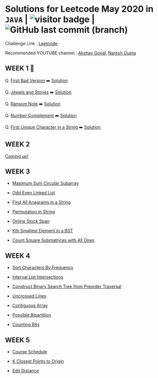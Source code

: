 # Solutions for Leetcode May 2020 in `JAVA` | <img src="https://visitor-badge.glitch.me/badge?page_id=abhisheksurve45.leetcode-may-2020" alt="visitor badge"/> | ![GitHub last commit (branch)](https://img.shields.io/github/last-commit/abhisheksurve45/leetcode-may-2020/master)


Challenge Link : [Leetcode](https://leetcode.com/explore/challenge/card/may-leetcoding-challenge/)

Recommended YOUTUBE channel : [Akshay Goyal](https://www.youtube.com/playlist?list=PLk3HmtBxW9XWOVr8KgHHSTExTZgl354ia), [Naresh Gupta](https://www.youtube.com/playlist?list=PLamEquLLzOtiZz7VdMpVA5a-WK9TUe6JY)


## WEEK 1 🚧

Q. [First Bad Version](https://leetcode.com/explore/challenge/card/may-leetcoding-challenge/534/week-1-may-1st-may-7th/3316/)  ➡️ [Solution](https://github.com/abhisheksurve45/leetcode-may-2020/blob/master/WEEK1/FirstBadVersion.java)

Q. [Jewels and Stones](https://leetcode.com/explore/challenge/card/may-leetcoding-challenge/534/week-1-may-1st-may-7th/3317/)  ➡️ [Solution](https://github.com/abhisheksurve45/leetcode-may-2020/blob/master/WEEK1/JewelsandStones.java)

Q. [Ransom Note](https://leetcode.com/explore/challenge/card/may-leetcoding-challenge/534/week-1-may-1st-may-7th/3318/)  ➡️ [Solution](https://github.com/abhisheksurve45/leetcode-may-2020/blob/master/WEEK1/RansomNote.java)

Q. [Number Complement](https://leetcode.com/explore/challenge/card/may-leetcoding-challenge/534/week-1-may-1st-may-7th/3319/)  ➡️ [Solution](https://github.com/abhisheksurve45/leetcode-may-2020/blob/master/WEEK1/NumberComplement.java)

Q. [First Unique Character in a String](https://leetcode.com/explore/challenge/card/may-leetcoding-challenge/534/week-1-may-1st-may-7th/3320/)  ➡️ [Solution](https://github.com/abhisheksurve45/leetcode-may-2020/blob/master/WEEK1/FirstUniqueCharacterinString.java)

## WEEK 2

[Coming up!](https://leetcode.com/explore/challenge/card/may-leetcoding-challenge/)


## WEEK 3

* [Maximum Sum Circular Subarray](https://github.com/abhisheksurve45/leetcode-may-2020/blob/master/WEEK3/MaximumSumCircularSubarray.java)

* [Odd Even Linked List](https://github.com/abhisheksurve45/leetcode-may-2020/blob/master/WEEK3/OddEvenLinkedList.java)

* [Find All Anagrams in a String](https://github.com/abhisheksurve45/leetcode-may-2020/blob/master/WEEK3/FindAllAnagramsinString.java)

* [Permutation in String](https://github.com/abhisheksurve45/leetcode-may-2020/blob/master/WEEK3/PermutationinString.java)

* [Online Stock Span](https://github.com/abhisheksurve45/leetcode-may-2020/blob/master/WEEK3/OnlineStockSpan.java)

* [Kth Smallest Element in a BST](https://github.com/abhisheksurve45/leetcode-may-2020/blob/master/WEEK3/KSmallestElementinBST.java)

* [Count Square Submatrices with All Ones](https://github.com/abhisheksurve45/leetcode-may-2020/blob/master/WEEK3/CountSquareSubmatriceswithAllOnes.java)

## WEEK 4

* [Sort Characters By Frequency](https://github.com/abhisheksurve45/leetcode-may-2020/blob/master/WEEK4/SortCharactersByFrequency.java)

* [Interval List Intersections](https://github.com/abhisheksurve45/leetcode-may-2020/blob/master/WEEK4/IntervalListIntersections.java)

* [Construct Binary Search Tree from Preorder Traversal](https://github.com/abhisheksurve45/leetcode-may-2020/blob/master/WEEK4/ConstructBSTfromPreorderTraversal.java)

* [Uncrossed Lines](https://github.com/abhisheksurve45/leetcode-may-2020/blob/master/WEEK4/UncrossedLines.java)

* [Contiguous Array](https://github.com/abhisheksurve45/leetcode-may-2020/blob/master/WEEK4/ContiguousArray.java)

* [Possible Bipartition](https://github.com/abhisheksurve45/leetcode-may-2020/blob/master/WEEK4/PossibleBipartition.java)

* [Counting Bits](https://github.com/abhisheksurve45/leetcode-may-2020/blob/master/WEEK4/CountingBits.java)

## WEEK 5

* [Course Schedule](https://github.com/abhisheksurve45/leetcode-may-2020/blob/master/WEEK5/CourseSchedule.java)

* [K Closest Points to Origin](https://github.com/abhisheksurve45/leetcode-may-2020/blob/master/WEEK5/KClosestPointstoOrigin.java)

* [Edit Distance](https://github.com/abhisheksurve45/leetcode-may-2020/blob/master/WEEK5/EditDistance.java)
